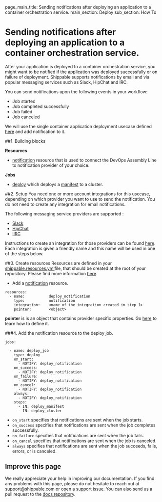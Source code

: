 page_main_title: Sending notifications after deploying an application to a container orchestration service.
main_section: Deploy
sub_section: How To

# Sending notifications after deploying an application to a container orchestration service.

After your application is deployed to a container orchestration service, you might want to be notified if the application was deployed successfully or on failure of deployment. Shippable supports notifications by email and via popular messaging services such as Slack, HipChat and IRC.

You can send notifications upon the following events in your workflow:

* Job started
* Job completed successfully
* Job failed
* Job canceled

We will use the single container application deployment usecase defined [here](/deploy/deploy-mvp-1) and add notification to it.

##1. Building blocks

**Resources**

- [notification](/platform/workflow/resource/cluster/) resource that is used to connect the DevOps Assembly Line to notification provider of your choice.

**Jobs**

- [deploy](/platform/workflow/job/deploy/) which deploys a [manifest](/platform/workflow/job/manifest/) to a cluster.

##2. Setup
You need one or more account integrations for this usecase, depending on which provider you want to use to send the notification. You do not need to create any integration for email notifications.

The following messaging service providers are supported :

- [Slack](/platform/integration/slack/)
- [HipChat](/platform/integration/hipchat/)
- [IIRC](/platform/integration/irc/)

Instructions to create an integration for those providers can be found [here](http://docs.shippable.com/platform/tutorial/integration/howto-crud-integration/). Each integration is given a
friendly name and this name will be used in one of the steps below.

##3. Create resources
Resources are defined in your [shippable.resources.yml](/platform/tutorial/workflow/shippable-resources-yml/)file, that should be created at the root of your repository. Please find more information [here](/deploy/configuration/).

- Add a [notification](/platform/workflow/resource/cluster/) resource.

```
resources:
  - name:           deploy_notification
    type:           notification
    integration:    <name of the integration created in step 1>
    pointer:        <object>
```

**pointer** is is an object that contains provider specific properties. Go [here](/platform/workflow/resource/notification/) to learn how to define it.

###4. Add the notification resource to the deploy job.

```
jobs:

  - name: deploy_job
    type: deploy
    on_start:
      - NOTIFY: deploy_notification
    on_success:
      - NOTIFY: deploy_notification
    on_failure:
      - NOTIFY: deploy_notification
    on_cancel:
      - NOTIFY: deploy_notification
    always:
      - NOTIFY: deploy_notification
    steps:
      - IN: deploy_manifest
      - IN: deploy_cluster
```

* `on_start` specifies that notifications are sent when the job starts.
* `on_success` specifies that notifications are sent when the job completes successfully.
* `on_failure` specifies that notifications are sent when the job fails.
* `on_cancel` specifies that notifications are sent when the job is canceled.
* `always` specifies that notifications are sent when the job succeeds, fails, errors, or is canceled.

## Improve this page

We really appreciate your help in improving our documentation. If you find any problems with this page, please do not hesitate to reach out at [support@shippable.com](mailto:support@shippable.com) or [open a support issue](https://www.github.com/Shippable/support/issues). You can also send us a pull request to the [docs repository](https://www.github.com/Shippable/docs).
